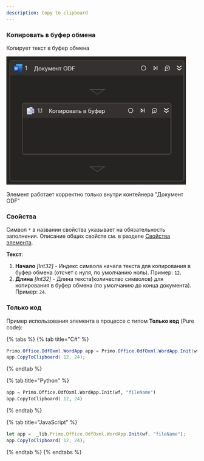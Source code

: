 ```yaml
---
description: Copy to clipboard
---
```


### Копировать в буфер обмена

Копирует текст в буфер обмена

![](../../../../resources/activities/basic/odf/text/odfdoc-copy-to-clipboard.png)


Элемент работает корректно только внутри контейнера "Документ ODF"

### Свойства
Символ `*` в названии свойства указывает на обязательность заполнения. Описание общих свойств см. в разделе [Свойства элемента](https://docs.primo-rpa.ru/primo-rpa/primo-studio/process/elements#svoistva-elementa).

**Текст**:

1. **Начало** *[Int32]* - Индекс символа начала текста для копирования в буфер обмена (отсчет с нуля, по умолчанию ноль). Пример: `12`.
2. **Длина** *[Int32]* - Длина текста(количество символов) для копирования в буфер обмена (по умолчанию до конца документа). Пример: `24`.

### Только код
Пример использования элемента в процессе с типом **Только код** (Pure code):

{% tabs %}
{% tab title="C#" %}
```csharp
Primo.Office.OdfOxml.WordApp app = Primo.Office.OdfOxml.WordApp.Init(wf, "fileName");
app.CopyToClipboard( 12, 24);
```
{% endtab %}

{% tab title="Python" %}
```python
app = Primo.Office.OdfOxml.WordApp.Init(wf, "fileName")
app.CopyToClipboard( 12, 24)
```
{% endtab %}

{% tab title="JavaScript" %}
```javascript
let app =  _lib.Primo.Office.OdfOxml.WordApp.Init(wf, "fileName");
app.CopyToClipboard( 12, 24);
```
{% endtab %}
{% endtabs %}